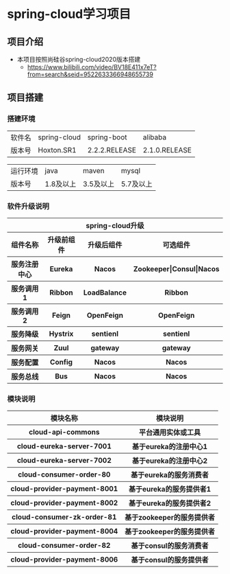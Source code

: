 # spring-cloud学习项目
## 项目介绍
- 本项目按照尚硅谷spring-cloud2020版本搭建
  - https://www.bilibili.com/video/BV18E411x7eT?from=search&seid=9522633366948655739

## 项目搭建

### 搭建环境

<table>
    <tr>
        <td>软件名</td>
        <td>spring-cloud</td>
        <td>spring-boot</td>
        <td>alibaba</td>
    </tr>
    <tr>
        <td>版本号</td>
        <td>Hoxton.SR1</td>
        <td>2.2.2.RELEASE</td>
        <td>2.1.0.RELEASE</td>
    </tr>
</table>

<table>
    <tr>
        <td>运行环境</td>
        <td>java</td>
        <td>maven</td>
        <td>mysql</td>
    </tr>
    <tr>
        <td>版本号</td>
        <td>1.8及以上</td>
        <td>3.5及以上</td>
        <td>5.7及以上</td>
    </tr>
</table>

### 软件升级说明

<table>
    <tr>
        <th colspan="4">spring-cloud升级</th>
    </tr>
    <tr>
        <th>组件名称</th>
        <th>升级前组件</th>
        <th>升级后组件</th>
        <th>可选组件</th>
    </tr>
    <tr>
        <th>服务注册中心</th>
        <th>Eureka</th>
        <th>Nacos</th>
        <th>Zookeeper|Consul|Nacos</th>
    </tr>
    <tr>
        <th>服务调用1</th>
        <th>Ribbon</th>
        <th>LoadBalance</th>
        <th>Ribbon</th>
    </tr>
    <tr>
        <th>服务调用2</th>
        <th>Feign</th>
        <th>OpenFeign</th>
        <th>OpenFeign</th>
    </tr>
    <tr>
        <th>服务降级</th>
        <th>Hystrix</th>
        <th>sentienl</th>
        <th>sentienl</th>
    </tr>
    <tr>
        <th>服务网关</th>
        <th>Zuul</th>
        <th>gateway</th>
        <th>gateway</th>
    </tr>
    <tr>
        <th>服务配置</th>
        <th>Config</th>
        <th>Nacos</th>
        <th>Nacos</th>
    </tr>
    <tr>
        <th>服务总线</th>
        <th>Bus</th>
        <th>Nacos</th>
        <th>Nacos</th>
    </tr>
</table>

### 模块说明

<table>
    <tr>
        <th>模块名称</th>
        <th>模块说明</th>
    </tr>
    <tr>
        <th>cloud-api-commons</th>
        <th>平台通用实体或工具</th>
    </tr>
    <tr>
        <th>cloud-eureka-server-7001</th>
        <th>基于eureka的注册中心1</th>
    </tr>
    <tr>
        <th>cloud-eureka-server-7002</th>
        <th>基于eureka的注册中心2</th>
    </tr>
    <tr>
        <th>cloud-consumer-order-80</th>
        <th>基于eureka的服务消费者</th>
    </tr>
    <tr>
        <th>cloud-provider-payment-8001</th>
        <th>基于eureka的服务提供者1</th>
    </tr>
    <tr>
        <th>cloud-provider-payment-8002</th>
        <th>基于eureka的服务提供者2</th>
    </tr>
    <tr>
        <th>cloud-consumer-zk-order-81</th>
        <th>基于zookeeper的服务提供者</th>
    </tr>
    <tr>
        <th>cloud-provider-payment-8004</th>
        <th>基于zookeeper的服务提供者</th>
    </tr>
    <tr>
        <th>cloud-consumer-order-82</th>
        <th>基于consul的服务消费者</th>
    </tr>
    <tr>
        <th>cloud-provider-payment-8006</th>
        <th>基于consul的服务提供者</th>
    </tr>
    
    
</table>
